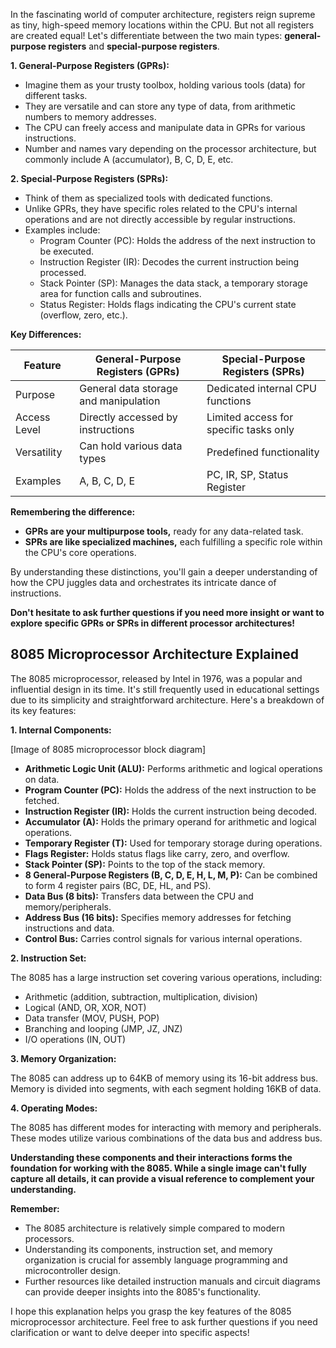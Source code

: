 In the fascinating world of computer architecture, registers reign supreme as tiny, high-speed memory locations within the CPU. But not all registers are created equal! Let's differentiate between the two main types: **general-purpose registers** and **special-purpose registers**.

**1. General-Purpose Registers (GPRs):**

* Imagine them as your trusty toolbox, holding various tools (data) for different tasks.
* They are versatile and can store any type of data, from arithmetic numbers to memory addresses.
* The CPU can freely access and manipulate data in GPRs for various instructions.
* Number and names vary depending on the processor architecture, but commonly include A (accumulator), B, C, D, E, etc.

**2. Special-Purpose Registers (SPRs):**

* Think of them as specialized tools with dedicated functions.
* Unlike GPRs, they have specific roles related to the CPU's internal operations and are not directly accessible by regular instructions.
* Examples include:
    * Program Counter (PC): Holds the address of the next instruction to be executed.
    * Instruction Register (IR): Decodes the current instruction being processed.
    * Stack Pointer (SP): Manages the data stack, a temporary storage area for function calls and subroutines.
    * Status Register: Holds flags indicating the CPU's current state (overflow, zero, etc.).

**Key Differences:**

| Feature          | General-Purpose Registers (GPRs)  | Special-Purpose Registers (SPRs) |
|------------------|-------------------------------|--------------------------------|
| Purpose         | General data storage and manipulation | Dedicated internal CPU functions    |
| Access Level    | Directly accessed by instructions | Limited access for specific tasks only |
| Versatility     | Can hold various data types        | Predefined functionality          |
| Examples       | A, B, C, D, E                      | PC, IR, SP, Status Register      |

**Remembering the difference:**

* **GPRs are your multipurpose tools,** ready for any data-related task.
* **SPRs are like specialized machines,** each fulfilling a specific role within the CPU's core operations.

By understanding these distinctions, you'll gain a deeper understanding of how the CPU juggles data and orchestrates its intricate dance of instructions.

**Don't hesitate to ask further questions if you need more insight or want to explore specific GPRs or SPRs in different processor architectures!**

## 8085 Microprocessor Architecture Explained

The 8085 microprocessor, released by Intel in 1976, was a popular and influential design in its time. It's still frequently used in educational settings due to its simplicity and straightforward architecture. Here's a breakdown of its key features:

**1. Internal Components:**

[Image of 8085 microprocessor block diagram]

* **Arithmetic Logic Unit (ALU):** Performs arithmetic and logical operations on data.
* **Program Counter (PC):** Holds the address of the next instruction to be fetched.
* **Instruction Register (IR):** Holds the current instruction being decoded.
* **Accumulator (A):** Holds the primary operand for arithmetic and logical operations.
* **Temporary Register (T):** Used for temporary storage during operations.
* **Flags Register:** Holds status flags like carry, zero, and overflow.
* **Stack Pointer (SP):** Points to the top of the stack memory.
* **8 General-Purpose Registers (B, C, D, E, H, L, M, P):** Can be combined to form 4 register pairs (BC, DE, HL, and PS).
* **Data Bus (8 bits):** Transfers data between the CPU and memory/peripherals.
* **Address Bus (16 bits):** Specifies memory addresses for fetching instructions and data.
* **Control Bus:** Carries control signals for various internal operations.

**2. Instruction Set:**

The 8085 has a large instruction set covering various operations, including:

* Arithmetic (addition, subtraction, multiplication, division)
* Logical (AND, OR, XOR, NOT)
* Data transfer (MOV, PUSH, POP)
* Branching and looping (JMP, JZ, JNZ)
* I/O operations (IN, OUT)

**3. Memory Organization:**

The 8085 can address up to 64KB of memory using its 16-bit address bus. Memory is divided into segments, with each segment holding 16KB of data.

**4. Operating Modes:**

The 8085 has different modes for interacting with memory and peripherals. These modes utilize various combinations of the data bus and address bus.

**Understanding these components and their interactions forms the foundation for working with the 8085. While a single image can't fully capture all details, it can provide a visual reference to complement your understanding.**

**Remember:**

* The 8085 architecture is relatively simple compared to modern processors.
* Understanding its components, instruction set, and memory organization is crucial for assembly language programming and microcontroller design.
* Further resources like detailed instruction manuals and circuit diagrams can provide deeper insights into the 8085's functionality.

I hope this explanation helps you grasp the key features of the 8085 microprocessor architecture. Feel free to ask further questions if you need clarification or want to delve deeper into specific aspects!


